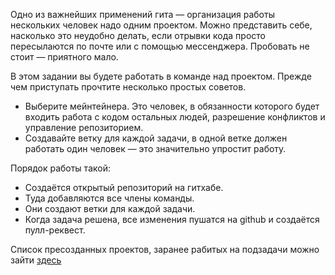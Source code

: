 Одно из важнейших применений гита — организация работы нескольких человек надо одним проектом. Можно представить себе, насколько это неудобно делать, если отрывки кода просто пересылаются по почте или с помощью мессенджера. Пробовать не стоит — приятного мало.

В этом задании вы будете работать в команде над проектом. Прежде чем приступать прочтите несколько простых советов.
 
 - Выберите мейнтейнера. Это человек, в обязанности которого будет входить работа с кодом остальных людей, разрешение конфликтов и управление репозиторием.
 - Создавайте ветку для каждой задачи, в одной ветке должен работать один человек — это значительно упростит работу.

Порядок работы такой:
 - Создаётся открытый репозиторий на гитхабе.
 - Туда добавляются все члены команды.
 - Они создают ветки для каждой задачи.
 - Когда задача решена, все изменения пушатся на github и создаётся пулл-реквест.

Список пресозданных проектов, заранее рабитых на подзадачи можно зайти [здесь](sample-projects.md)
